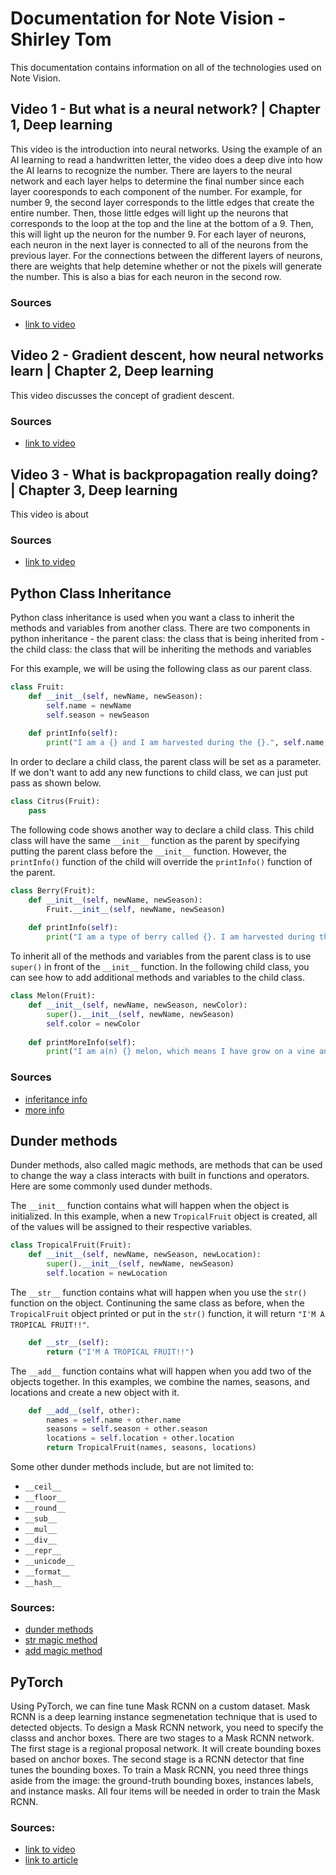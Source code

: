# Documentation for Note Vision - Shirley Tom

This documentation contains information on all of the technologies used on Note Vision.

## Video 1 - But what is a neural network? | Chapter 1, Deep learning

This video is the introduction into neural networks. Using the example of an AI learning to read a handwritten letter, the video does a deep dive into how the AI learns to recognize the number. There are layers to the neural network and each layer helps to determine the final number since each layer cooresponds to each component of the number. For example, for number 9, the second layer corresponds to the little edges that create the entire number. Then, those little edges will light up the neurons that corresponds to the loop at the top and the line at the bottom of a 9. Then, this will light up the neuron for the number 9. For each layer of neurons, each neuron in the next layer is connected to all of the neurons from the previous layer. For the connections between the different layers of neurons, there are weights that help detemine whether or not the pixels will generate the number. This is also a bias for each neuron in the second row.

### Sources
- [link to video](https://www.youtube.com/watch?v=aircAruvnKk)

## Video 2 - Gradient descent, how neural networks learn | Chapter 2, Deep learning

This video discusses the concept of gradient descent. 

### Sources
- [link to video](https://www.youtube.com/watch?v=IHZwWFHWa-w)

## Video 3 - What is backpropagation really doing? | Chapter 3, Deep learning

This video is about 

### Sources
- [link to video](https://www.youtube.com/watch?v=Ilg3gGewQ5U)

## Python Class Inheritance

Python class inheritance is used when you want a class to inherit the methods and variables from another class. There are two components in python inheritance
	- the parent class: the class that is being inherited from
	- the child class: the class that will be inheriting the methods and variables

For this example, we will be using the following class as our parent class.
```py
class Fruit: 
	def __init__(self, newName, newSeason):
		self.name = newName
		self.season = newSeason
	
	def printInfo(self):
		print("I am a {} and I am harvested during the {}.", self.name, self.season)
```

In order to declare a child class, the parent class will be set as a parameter. If we don't want to add any new functions to child class, we can just put pass as shown below.
```py
class Citrus(Fruit): 
	pass
```

The following code shows another way to declare a child class. This child class will have the same `__init__` function as the parent by specifying putting the parent class before the `__init__` function. However, the `printInfo()` function of the child will override the `printInfo()` function of the parent.
```py
class Berry(Fruit): 
	def __init__(self, newName, newSeason):
		Fruit.__init__(self, newName, newSeason)
	
	def printInfo(self):
		print("I am a type of berry called {}. I am harvested during the {}.", self.name, self.season)
```

To inherit all of the methods and variables from the parent class is to use `super()` in front of the `__init__` function. In the following child class, you can see how to add additional methods and variables to the child class. 
```py
class Melon(Fruit): 
	def __init__(self, newName, newSeason, newColor):
		super().__init__(self, newName, newSeason)
		self.color = newColor
	
	def printMoreInfo(self):
		print("I am a(n) {} melon, which means I have grow on a vine and contain many seeds.", self.color)
```

### Sources
- [inferitance info](https://www.w3schools.com/python/python_inheritance.asp)
- [more info](https://www.geeksforgeeks.org/inheritance-in-python/)

## Dunder methods

Dunder methods, also called magic methods, are methods that can be used to change the way a class interacts with built in functions and operators. Here are some commonly used dunder methods.

The `__init__` function contains what will happen when the object is initialized. In this example, when a new `TropicalFruit` object is created, all of the values will be assigned to their respective variables.
```py
class TropicalFruit(Fruit): 
	def __init__(self, newName, newSeason, newLocation):
		super().__init__(self, newName, newSeason)
		self.location = newLocation
```

The `__str__` function contains what will happen when you use the `str()` function on the object. Continuning the same class as before, when the `TropicalFruit` object printed or put in the `str()` function, it will return `"I'M A TROPICAL FRUIT!!"`.
```py
	def __str__(self):
		return ("I'M A TROPICAL FRUIT!!")
```

The `__add__` function contains what will happen when you add two of the objects together. In this examples, we combine the names, seasons, and locations and create a new object with it. 
```py
	def __add__(self, other):
		names = self.name + other.name
		seasons = self.season + other.season
		locations = self.location + other.location
		return TropicalFruit(names, seasons, locations)
```

Some other dunder methods include, but are not limited to:
- `__ceil__`
- `__floor__`
- `__round__`
- `__sub__`
- `__mul__`
- `__div__`
- `__repr__`
- `__unicode__`
- `__format__`
- `__hash__`

### Sources:
- [dunder methods](https://www.geeksforgeeks.org/dunder-magic-methods-python/)
- [str magic method](https://www.scaler.com/topics/python-str/)
- [add magic method](https://www.geeksforgeeks.org/python-__add__-magic-method/)

## PyTorch

Using PyTorch, we can fine tune Mask RCNN on a custom dataset. Mask RCNN is a deep learning instance segmenetation technique that is used to detected objects. To design a Mask RCNN network, you need to specify the classs and anchor boxes. There are two stages to a Mask RCNN network. The first stage is a regional proposal network. It will create bounding boxes based on anchor boxes. The second stage is a RCNN detector that fine tunes the bounding boxes. To train a Mask RCNN, you need three things aside from the image: the ground-truth bounding boxes, instances labels, and instance masks. All four items will be needed in order to train the Mask RCNN. 

### Sources:
- [link to video](https://www.youtube.com/watch?v=vV9L71hK-RE)
- [link to article](https://www.mathworks.com/help/vision/ug/getting-started-with-mask-r-cnn-for-instance-segmentation.html)




